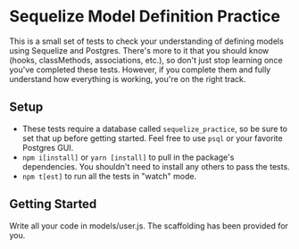 # Sequelize Model Definition Practice

This is a small set of tests to check your understanding of defining models using Sequelize and Postgres. There's more to it that you should know (hooks, classMethods, associations, etc.), so don't just stop learning once you've completed these tests. However, if you complete them and fully understand how everything is working, you're on the right track.

## Setup

- These tests require a database called `sequelize_practice`, so be sure to set that up before getting started. Feel free to use `psql` or your favorite Postgres GUI.
- `npm i[install]` or `yarn [install]` to pull in the package's dependencies. You shouldn't need to install any others to pass the tests.
- `npm t[est]` to run all the tests in "watch" mode.

## Getting Started

Write all your code in models/user.js. The scaffolding has been provided for you.
